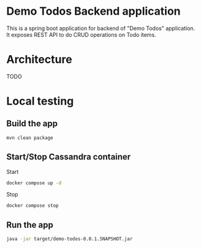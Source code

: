 # Demo Todos Backend application
This is a spring boot application for backend of "Demo Todos" application. It exposes REST API to do CRUD operations on Todo items.

# Architecture
TODO

# Local testing
## Build the app
```sh
mvn clean package
```

## Start/Stop Cassandra container
Start
```sh
docker compose up -d
```

Stop
```sh
docker compose stop
```

## Run the app
```sh
java -jar target/demo-todos-0.0.1.SNAPSHOT.jar
```

